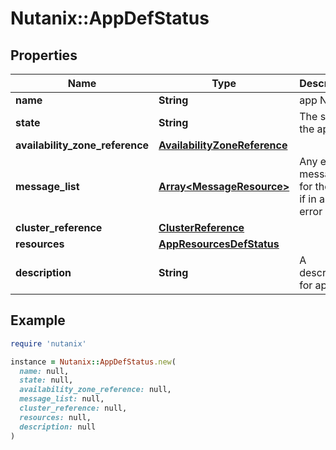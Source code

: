 # Nutanix::AppDefStatus

## Properties

| Name | Type | Description | Notes |
| ---- | ---- | ----------- | ----- |
| **name** | **String** | app Name. |  |
| **state** | **String** | The state of the app. | [optional] |
| **availability_zone_reference** | [**AvailabilityZoneReference**](AvailabilityZoneReference.md) |  | [optional] |
| **message_list** | [**Array&lt;MessageResource&gt;**](MessageResource.md) | Any error messages for the app, if in an error state. | [optional] |
| **cluster_reference** | [**ClusterReference**](ClusterReference.md) |  | [optional] |
| **resources** | [**AppResourcesDefStatus**](AppResourcesDefStatus.md) |  |  |
| **description** | **String** | A description for app. | [optional] |

## Example

```ruby
require 'nutanix'

instance = Nutanix::AppDefStatus.new(
  name: null,
  state: null,
  availability_zone_reference: null,
  message_list: null,
  cluster_reference: null,
  resources: null,
  description: null
)
```

